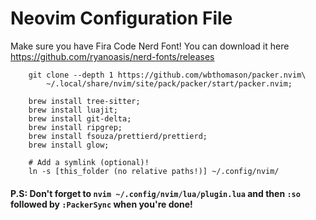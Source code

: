 # Neovim Configuration File

Make sure you have Fira Code Nerd Font! You can download it here https://github.com/ryanoasis/nerd-fonts/releases
```
    git clone --depth 1 https://github.com/wbthomason/packer.nvim\
	    ~/.local/share/nvim/site/pack/packer/start/packer.nvim;

    brew install tree-sitter;
    brew install luajit;
    brew install git-delta;
    brew install ripgrep;
    brew install fsouza/prettierd/prettierd;
    brew install glow;

    # Add a symlink (optional)!
    ln -s [this_folder (no relative paths!)] ~/.config/nvim/
```
#### P.S: Don't forget to ```nvim ~/.config/nvim/lua/plugin.lua``` and then ```:so``` followed by ```:PackerSync``` when you're done!
